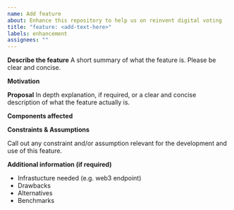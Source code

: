 ```yaml
---
name: Add feature
about: Enhance this repository to help us on reinvent digital voting
title: "feature: <add-text-here>"
labels: enhancement
assignees: ""
---
```


**Describe the feature**
A short summary of what the feature is. Please be clear and concise.

**Motivation**

**Proposal**
In depth explanation, if required, or a clear and concise description of what the feature actually is.

**Components affected**

**Constraints & Assumptions**

Call out any constraint and/or assumption relevant for the development and use of this feature.

**Additional information (if required)**

- Infrastucture needed (e.g. web3 endpoint)
- Drawbacks
- Alternatives
- Benchmarks
